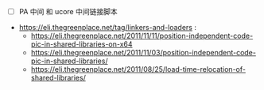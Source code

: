 - [ ] PA 中间 和 ucore 中间链接脚本

- https://eli.thegreenplace.net/tag/linkers-and-loaders :
    - https://eli.thegreenplace.net/2011/11/11/position-independent-code-pic-in-shared-libraries-on-x64
    - https://eli.thegreenplace.net/2011/11/03/position-independent-code-pic-in-shared-libraries/
    - https://eli.thegreenplace.net/2011/08/25/load-time-relocation-of-shared-libraries/

